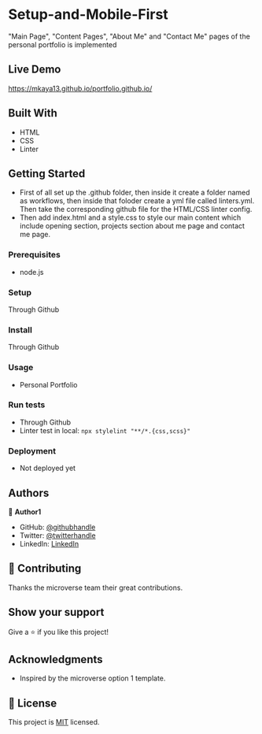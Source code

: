 # Setup-and-Mobile-First

"Main Page", "Content Pages", "About Me" and "Contact Me" pages of the personal portfolio is implemented

## Live Demo

https://mkaya13.github.io/portfolio.github.io/

## Built With

- HTML
- CSS
- Linter

## Getting Started

- First of all set up the .github folder, then inside it create a folder named as workflows, then inside that foloder create a yml file called linters.yml. Then take the corresponding github file for the HTML/CSS linter config.
- Then add index.html and a style.css to style our main content which include opening section, projects section about me page and contact me page.

### Prerequisites

- node.js

### Setup

Through Github

### Install

Through Github

### Usage

- Personal Portfolio

### Run tests

- Through Github
- Linter test in local:
  `npx stylelint "**/*.{css,scss}"`

### Deployment

- Not deployed yet

## Authors

👤 **Author1**

- GitHub: [@githubhandle](https://github.com/mkaya13)
- Twitter: [@twitterhandle](https://twitter.com/mkaya133)
- LinkedIn: [LinkedIn](https://twitter.com/mkaya133)

## 🤝 Contributing

Thanks the microverse team their great contributions.

## Show your support

Give a ⭐️ if you like this project!

## Acknowledgments

- Inspired by the microverse option 1 template.

## 📝 License

This project is [MIT](./LICENSE) licensed.
